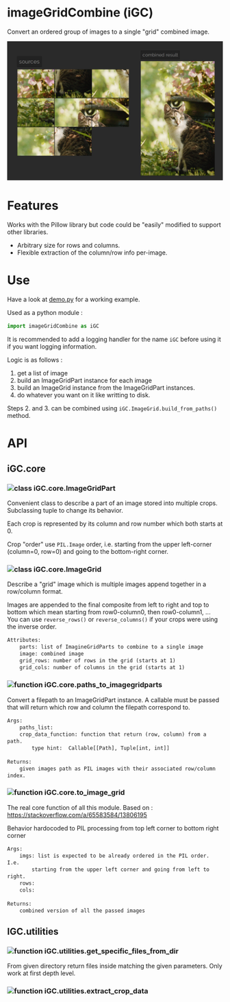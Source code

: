 # imageGridCombine (iGC)

Convert an ordered group of images to a single "grid" combined image.

![example picture](doc/img/cover.png)

# Features

Works with the Pillow library but code could be "easily" modified to support
other libraries.

- Arbitrary size for rows and columns.
- Flexible extraction of the column/row info per-image.

# Use

Have a look at [demo.py](demo.py) for a working example.

Used as a python module :

```python
import imageGridCombine as iGC
```

It is recommended to add a logging handler for the name `iGC` before using it if you
want logging information.

Logic is as follows :
1. get a list of image
2. build an ImageGridPart instance for each image
3. build an ImageGrid instance from the ImageGridPart instances.
4. do whatever you want on it like writting to disk.

Steps 2. and 3. can be combined using `iGC.ImageGrid.build_from_paths()` method.

# API

## iGC.core

### ![class](https://img.shields.io/badge/class-6F5ADC) iGC.core.ImageGridPart

Convenient class to describe a part of an image stored into multiple crops.
Subclassing tuple to change its behavior.

Each crop is represented by its column and row number which both starts at 0.

Crop "order" use `PIL.Image` order, i.e. starting from the upper
left-corner (column=0, row=0) and going to the bottom-right corner.


### ![class](https://img.shields.io/badge/class-6F5ADC) iGC.core.ImageGrid

Describe a "grid" image which is multiple images append together in
a row/column format.

Images are appended to the final composite from left to right and top to bottom
which mean starting from row0-column0, then row0-column1, ...   
You can use `reverse_rows()` or `reverse_columns()` if your crops were using
the inverse order.

```
Attributes:
    parts: list of ImagineGridParts to combine to a single image
    image: combined image
    grid_rows: number of rows in the grid (starts at 1)
    grid_cols: number of columns in the grid (starts at 1)
```

### ![function](https://img.shields.io/badge/function-4f4f4f) iGC.core.paths_to_imagegridparts

Convert a filepath to an ImageGridPart instance. A callable must be passed that
will return which row and column the filepath correspond to.

```
Args:
    paths_list:
    crop_data_function: function that return (row, column) from a path.
        type hint:  Callable[[Path], Tuple[int, int]]

Returns:
    given images path as PIL images with their associated row/column index.
```

### ![function](https://img.shields.io/badge/function-4f4f4f) iGC.core.to_image_grid

The real core function of all this module.
Based on : https://stackoverflow.com/a/65583584/13806195

Behavior hardocoded to PIL processing from top left corner to bottom right corner

```
Args:
    imgs: list is expected to be already ordered in the PIL order. I.e. 
        starting from the upper left corner and going from left to right.
    rows:
    cols:

Returns:
    combined version of all the passed images
```

## IGC.utilities

### ![function](https://img.shields.io/badge/function-4f4f4f) iGC.utilities.get_specific_files_from_dir

From given directory return files inside matching the given parameters.
Only work at first depth level.


### ![function](https://img.shields.io/badge/function-4f4f4f) iGC.utilities.extract_crop_data
